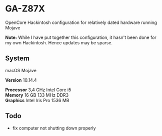 # GA-Z87X

OpenCore Hackintosh configuration for relatively dated hardware running Mojave

**Note:** While I have put together this configuration, it hasn't been done for my own Hackintosh. Hence updates may be sparse.

## System

macOS Mojave

**Version** 10.14.4  

**Processor** 3,4 GHz Intel Core i5  
**Memory** 16 GB 133 MHz DDR3  
**Graphics** Intel Iris Pro 1536 MB  

## Todo

- fix computer not shutting down properly